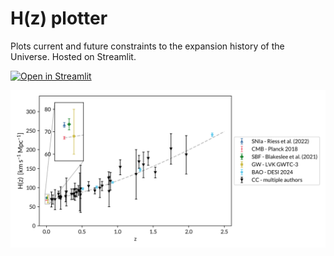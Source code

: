 # H(z) plotter
Plots current and future constraints to the expansion history of the Universe. Hosted on Streamlit.


[![Open in Streamlit](https://static.streamlit.io/badges/streamlit_badge_black_white.svg)](https://hzplotter.streamlit.app/)

<img src="https://raw.githubusercontent.com/nicoborghi/Hz_plotter/main/example/Hz_plotter.svg" alt="Hz plotter" width=800px>